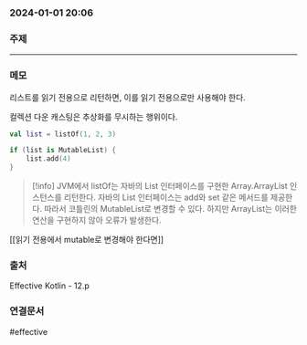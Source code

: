 ###  2024-01-01 20:06
### 주제
----
### 메모
리스트를 읽기 전용으로 리턴하면, 이를 읽기 전용으로만 사용해야 한다.

컬렉션 다운 캐스팅은 추상화를 무시하는 행위이다.
``` kotlin
val list = listOf(1, 2, 3)

if (list is MutableList) {
	list.add(4)
}
```

> [!info]
> JVM에서 listOf는 자바의 List 인터페이스를 구현한 Array.ArrayList 인스턴스를 리턴한다.
> 자바의 List 인터페이스는 add와 set 같은 메서드를 제공한다. 따라서 코틀린의 MutableList로 변경할 수 있다.
> 하지만 ArrayList는 이러한 연산을 구현하지 않아 오류가 발생한다.

[[읽기 전용에서 mutable로 변경해야 한다면]]
### 출처
Effective Kotlin - 12.p
### 연결문서
#effective

